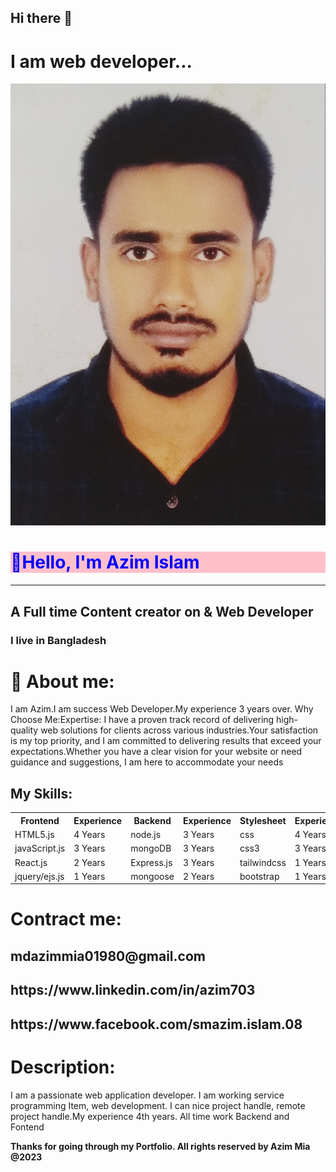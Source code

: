 <h2>Hi there 👋</h2>  
<h1>I am web developer...</h1>
<img src="./azim.jpg" alt="photos"/>
<h1 style="color:blue; background:pink;"> 👋Hello, I'm Azim Islam </h1> 
 <hr/>    
 <h2>A Full time Content creator on & Web Developer</h2>
 <h3>I live in Bangladesh</h3>  
 <h1>👮 About me:</h1>   
 <p>I am Azim.I am success  Web Developer.My experience 3 years over. Why Choose Me:Expertise: I have a proven track record of delivering high-quality web solutions for clients across various industries.Your satisfaction is my top priority, and I am committed to delivering results that exceed your expectations.Whether you have a clear vision for your website or need guidance and suggestions, I am here to accommodate your needs</p>  
<h2 > My Skills:</h2>   
<table style="width:100%">
  <tr>
    <th>Frontend</th>
   <th>Experience</th>
    <th>Backend</th>
    <th>Experience</th>
   <th>Stylesheet</th>
   <th>Experience</th>
  </tr>
 <tr>
    <td>HTML5.js</td>
  <td>4 Years</td>
  <td>node.js</td>
  <td>3 Years</td>
    <td>css</td>
    <td>4 Years</td>
  </tr>
 <tr>
  <td>javaScript.js</td>
  <td>3 Years</td>
  <td>mongoDB</td>
  <td>3 Years</td>
    <td>css3</td>
    <td>3 Years</td>
  </tr>
 <tr>
  <td>React.js</td>
  <td>2 Years</td>
  <td>Express.js</td>
  <td>3 Years</td>
    <td>tailwindcss</td>
    <td>1 Years</td>
  </tr>
 <tr>
  <td>jquery/ejs.js</td>
  <td>1 Years</td>
  <td>mongoose</td>
  <td>2 Years</td>
    <td>bootstrap</td>
    <td>1 Years</td>
  </tr>
</table>
<h1>Contract me:</h1>  
 <h2>mdazimmia01980@gmail.com</h2>     
<h2>https://www.linkedin.com/in/azim703</h2>  
<h2>https://www.facebook.com/smazim.islam.08</h2>
<h1>Description:</h1>  
<p>I am a passionate web application developer. I am working service programming  Item, web development. I can nice project handle, remote project handle.My experience 4th years. All time work Backend and Fontend</p>
<b>Thanks for going through my Portfolio. All rights reserved by Azim Mia @2023</b>
